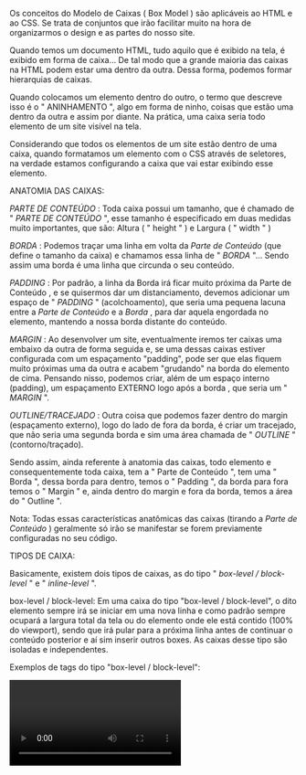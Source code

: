 
Os conceitos do Modelo de Caixas ( Box Model ) são aplicáveis ao HTML e ao CSS. Se trata de conjuntos que irão facilitar muito na hora de organizarmos o design e as partes do nosso site.

  

Quando temos um documento HTML, tudo aquilo que é exibido na tela, é exibido em forma de caixa... De tal modo que a grande maioria das caixas na HTML podem estar uma dentro da outra. Dessa forma, podemos formar hierarquias de caixas.

  

Quando colocamos um elemento dentro do outro, o termo que descreve isso é o " ANINHAMENTO ", algo em forma de ninho, coisas que estão uma dentro da outra e assim por diante. Na prática, uma caixa seria todo elemento de um site visível na tela.

  

Considerando que todos os elementos de um site estão dentro de uma caixa, quando formatamos um elemento com o CSS através de seletores, na verdade estamos configurando a caixa que vai estar exibindo esse elemento.

  

ANATOMIA DAS CAIXAS:

  

_PARTE DE CONTEÚDO_ : Toda caixa possui um tamanho, que é chamado de " _PARTE DE CONTEÚDO_ ", esse tamanho é especificado em duas medidas muito importantes, que são: Altura ( " height " ) e Largura ( " width " )

  

_BORDA_ : Podemos traçar uma linha em volta da _Parte de Conteúdo_ (que define o tamanho da caixa) e chamamos essa linha de " _BORDA_ "... Sendo assim uma borda é uma linha que circunda o seu conteúdo. 

  

_PADDING_ : Por padrão, a linha da Borda irá ficar muito próxima da Parte de Conteúdo , e se quisermos dar um distanciamento, devemos adicionar um espaço de " _PADDING_ " (acolchoamento), que seria uma pequena lacuna entre a _Parte de Conteúdo_ e a _Borda_ , para dar aquela engordada no elemento, mantendo a nossa borda distante do conteúdo. 

  

_MARGIN_ : Ao desenvolver um site, eventualmente iremos ter caixas uma embaixo da outra de forma seguida e, se uma dessas caixas estiver configurada com um espaçamento "padding", pode ser que elas fiquem muito próximas uma da outra e acabem "grudando" na borda do elemento de cima. Pensando nisso, podemos criar, além de um espaço interno (padding), um espaçamento EXTERNO logo após a borda , que seria um " _MARGIN_ ".

  

_OUTLINE/TRACEJADO_ : Outra coisa que podemos fazer dentro do margin (espaçamento externo), logo do lado de fora da borda, é criar um tracejado, que não seria uma segunda borda e sim uma área chamada de " _OUTLINE_ " (contorno/traçado). 

  

Sendo assim, ainda referente à anatomia das caixas, todo elemento e consequentemente toda caixa, tem a " Parte de Conteúdo ", tem uma " Borda ", dessa borda para dentro, temos o " Padding ", da borda para fora temos o " Margin " e, ainda dentro do margin e fora da borda, temos a área do " Outline ".

  

Nota: Todas essas características anatômicas das caixas (tirando a _Parte de Conteúdo_ ) geralmente só irão se manifestar se forem previamente configuradas no seu código.

  

TIPOS DE CAIXA:

  

Basicamente, existem dois tipos de caixas, as do tipo " _box-level / block-level_ " e " _inline-level_ ".

  

box-level / block-level: Em uma caixa do tipo "box-level / block-level", o dito elemento sempre irá se iniciar em uma nova linha e como padrão sempre ocupará a largura total da tela ou do elemento onde ele está contido (100% do viewport), sendo que irá pular para a próxima linha antes de continuar o conteúdo posterior e aí sim inserir outros boxes. As caixas desse tipo são isoladas e independentes.

  

Exemplos de tags do tipo "box-level / block-level": <div> <p> <main> <video> <h1>

  

inline-level: Já uma caixa do tipo "inline-level" não vai começar em uma nova linha, e sim no ponto exato onde foram definidos, no meio de um parágrafo por exemplo. E a largura dele vai ocupar apenas o tamanho relativo ao seu conteúdo, sendo que não irá quebrar a linha ao terminar, continuando o conteúdo de forma direta (em um parágrafo por ex) sem pular para a linha de baixo.

  

Exemplos de tags do tipo "inline-level": <a> <span> <code> <strong> <em>